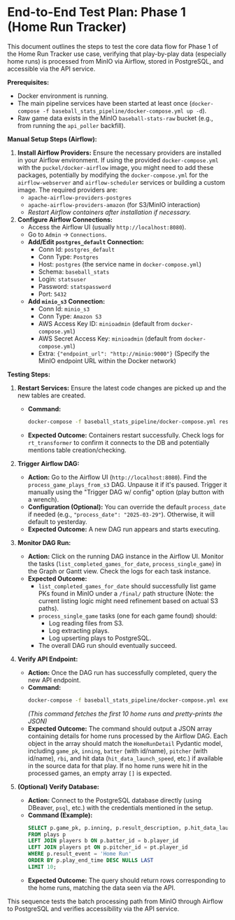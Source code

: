 # End-to-End Test Plan: Phase 1 (Home Run Tracker)

This document outlines the steps to test the core data flow for Phase 1 of the Home Run Tracker use case, verifying that play-by-play data (especially home runs) is processed from MinIO via Airflow, stored in PostgreSQL, and accessible via the API service.

**Prerequisites:**

*   Docker environment is running.
*   The main pipeline services have been started at least once (`docker-compose -f baseball_stats_pipeline/docker-compose.yml up -d`).
*   Raw game data exists in the MinIO `baseball-stats-raw` bucket (e.g., from running the `api_poller` backfill).

**Manual Setup Steps (Airflow):**

1.  **Install Airflow Providers:** Ensure the necessary providers are installed in your Airflow environment. If using the provided `docker-compose.yml` with the `puckel/docker-airflow` image, you might need to add these packages, potentially by modifying the `docker-compose.yml` for the `airflow-webserver` and `airflow-scheduler` services or building a custom image. The required providers are:
    *   `apache-airflow-providers-postgres`
    *   `apache-airflow-providers-amazon` (for S3/MinIO interaction)
    *   *Restart Airflow containers after installation if necessary.*
2.  **Configure Airflow Connections:**
    *   Access the Airflow UI (usually `http://localhost:8080`).
    *   Go to `Admin` -> `Connections`.
    *   **Add/Edit `postgres_default` Connection:**
        *   Conn Id: `postgres_default`
        *   Conn Type: `Postgres`
        *   Host: `postgres` (the service name in `docker-compose.yml`)
        *   Schema: `baseball_stats`
        *   Login: `statsuser`
        *   Password: `statspassword`
        *   Port: `5432`
    *   **Add `minio_s3` Connection:**
        *   Conn Id: `minio_s3`
        *   Conn Type: `Amazon S3`
        *   AWS Access Key ID: `minioadmin` (default from `docker-compose.yml`)
        *   AWS Secret Access Key: `minioadmin` (default from `docker-compose.yml`)
        *   Extra: `{"endpoint_url": "http://minio:9000"}` (Specify the MinIO endpoint URL within the Docker network)

**Testing Steps:**

1.  **Restart Services:** Ensure the latest code changes are picked up and the new tables are created.
    *   **Command:**
        ```bash
        docker-compose -f baseball_stats_pipeline/docker-compose.yml restart rt_transformer api_service airflow-scheduler airflow-webserver
        ```
    *   **Expected Outcome:** Containers restart successfully. Check logs for `rt_transformer` to confirm it connects to the DB and potentially mentions table creation/checking.

2.  **Trigger Airflow DAG:**
    *   **Action:** Go to the Airflow UI (`http://localhost:8080`). Find the `process_game_plays_from_s3` DAG. Unpause it if it's paused. Trigger it manually using the "Trigger DAG w/ config" option (play button with a wrench).
    *   **Configuration (Optional):** You can override the default `process_date` if needed (e.g., `"process_date": "2025-03-29"`). Otherwise, it will default to yesterday.
    *   **Expected Outcome:** A new DAG run appears and starts executing.

3.  **Monitor DAG Run:**
    *   **Action:** Click on the running DAG instance in the Airflow UI. Monitor the tasks (`list_completed_games_for_date`, `process_single_game`) in the Graph or Gantt view. Check the logs for each task instance.
    *   **Expected Outcome:**
        *   `list_completed_games_for_date` should successfully list game PKs found in MinIO under a `/final/` path structure (Note: the current listing logic might need refinement based on actual S3 paths).
        *   `process_single_game` tasks (one for each game found) should:
            *   Log reading files from S3.
            *   Log extracting plays.
            *   Log upserting plays to PostgreSQL.
        *   The overall DAG run should eventually succeed.

4.  **Verify API Endpoint:**
    *   **Action:** Once the DAG run has successfully completed, query the new API endpoint.
    *   **Command:**
        ```bash
        docker-compose -f baseball_stats_pipeline/docker-compose.yml exec api_poller python -c "import urllib.request, json; print(json.dumps(json.loads(urllib.request.urlopen('http://api_service:8000/homeruns?limit=10').read().decode('utf-8')), indent=2))"
        ```
        *(This command fetches the first 10 home runs and pretty-prints the JSON)*
    *   **Expected Outcome:** The command should output a JSON array containing details for home runs processed by the Airflow DAG. Each object in the array should match the `HomeRunDetail` Pydantic model, including `game_pk`, `inning`, `batter` (with id/name), `pitcher` (with id/name), `rbi`, and hit data (`hit_data_launch_speed`, etc.) if available in the source data for that play. If no home runs were hit in the processed games, an empty array `[]` is expected.

5.  **(Optional) Verify Database:**
    *   **Action:** Connect to the PostgreSQL database directly (using DBeaver, `psql`, etc.) with the credentials mentioned in the setup.
    *   **Command (Example):**
        ```sql
        SELECT p.game_pk, p.inning, p.result_description, p.hit_data_launch_speed, b.full_name as batter, pt.full_name as pitcher
        FROM plays p
        LEFT JOIN players b ON p.batter_id = b.player_id
        LEFT JOIN players pt ON p.pitcher_id = pt.player_id
        WHERE p.result_event = 'Home Run'
        ORDER BY p.play_end_time DESC NULLS LAST
        LIMIT 10;
        ```
    *   **Expected Outcome:** The query should return rows corresponding to the home runs, matching the data seen via the API.

This sequence tests the batch processing path from MinIO through Airflow to PostgreSQL and verifies accessibility via the API service.
